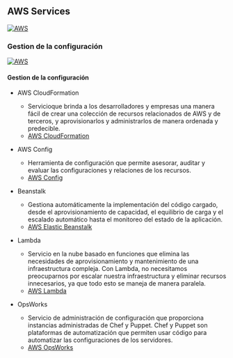 ## AWS Services
[![AWS](https://img.shields.io/badge/AWS_Services-ff9900?style=for-the-badge&logo=amazon&logoColor=white&labelColor=101010)](https://github.com/Alberto-mt/AWS/blob/main/AWS%20Services/AWS_Services.md)

### Gestion de la configuración
[![AWS](https://img.shields.io/badge/Gestion_de_la_Configuracion-c044b8?style=for-the-badge&logo=amazon&logoColor=white&labelColor=101010)](https://github.com/Alberto-mt/AWS/blob/main/AWS%20Services/Categorias/Gestion_de_la_Configuracion.md)

#### Gestion de la configuración
- AWS CloudFormation
	- Servicioque brinda a los desarrolladores y empresas una manera fácil de crear una colección
	de recursos relacionados de AWS y de terceros, y aprovisionarlos y administrarlos
	de manera ordenada y predecible.
	- [AWS CloudFormation](https://aws.amazon.com/es/cloudformation/)

- AWS Config
	- Herramienta de configuración que permite asesorar, auditar y evaluar las 
	configuraciones y relaciones de los recursos.
	- [AWS Config](https://aws.amazon.com/es/config/)

- Beanstalk
	- Gestiona automáticamente la implementación del código cargado, desde el aprovisionamiento 
	de capacidad, el equilibrio de carga y el escalado automático hasta el monitoreo del estado 
	de la aplicación.
	- [AWS Elastic Beanstalk](https://aws.amazon.com/es/elasticbeanstalk/)

- Lambda
	- Servicio en la nube basado en funciones que elimina las necesidades de aprovisionamiento y
	mantenimiento de una infraestructura compleja. Con Lambda, no necesitamos preocuparnos por escalar nuestra
	infraestructura y eliminar recursos innecesarios, ya que todo esto se maneja de manera paralela.
	- [AWS Lambda](https://aws.amazon.com/es/lambda/)

- OpsWorks
	- Servicio de administración de configuración que proporciona instancias administradas de
	Chef y Puppet. Chef y Puppet son plataformas de automatización que permiten usar código para automatizar
	las configuraciones de los servidores.
	- [AWS OpsWorks](https://aws.amazon.com/es/opsworks/)
